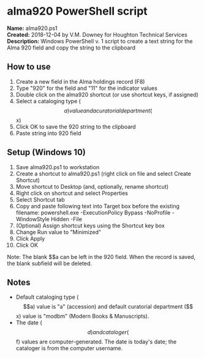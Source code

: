 # alma920 PowerShell script

**Name:** alma920.ps1 <br/>
**Created:** 2018-12-04 by V.M. Downey for Houghton Technical Services <br/>
**Description:** Windows PowerShell v. 1 script to create a text string for the Alma 920 field and copy the string to the clipboard <br/>

## How to use
1. Create a new field in the Alma holdings record (F8)
1. Type "920" for the field and "11" for the indicator values
1. Double click on the alma920 shortcut (or use shortcut keys, if assigned)
1. Select a cataloging type ($$a) value and a curatorial department ($$x)
1. Click OK to save the 920 string to the clipboard
1. Paste string into 920 field

## Setup (Windows 10)
1. Save alma920.ps1 to workstation
1. Create a shortcut to alma920.ps1 (right click on file and select Create Shortcut)
1. Move shortcut to Desktop (and, optionally, rename shortcut)
1. Right click on shortcut and select Properties
1. Select Shortcut tab
1. Copy and paste following text into Target box before the existing filename: powershell.exe -ExecutionPolicy Bypass -NoProfile -WindowStyle Hidden -File
1. (Optional) Assign shortcut keys using the Shortcut key box
1. Change Run value to "Minimized"
1. Click Apply
1. Click OK

Note: The blank $$a can be left in the 920 field. When the record is saved, the blank subfield will be deleted.

## Notes
* Default cataloging type ($$a) value is "a" (accession) and default curatorial department ($$x) value is "modbm" (Modern Books & Manuscripts).
* The date ($$d) and cataloger ($$f) values are computer-generated. The date is today's date; the cataloger is from the computer username.
